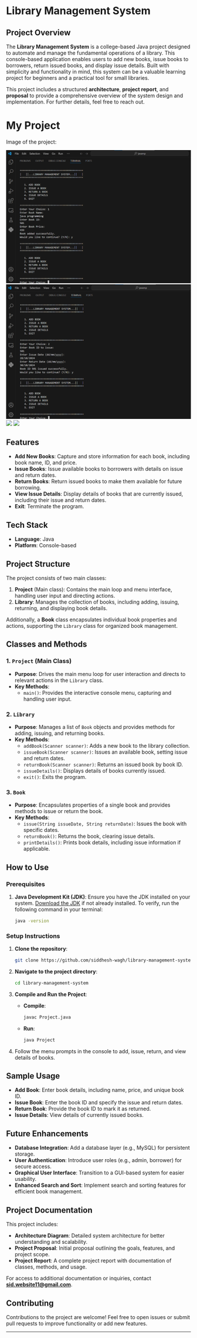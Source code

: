 # Library Management System

## Project Overview

The **Library Management System** is a college-based Java project designed to automate and manage the fundamental operations of a library. This console-based application enables users to add new books, issue books to borrowers, return issued books, and display issue details. Built with simplicity and functionality in mind, this system can be a valuable learning project for beginners and a practical tool for small libraries.

This project includes a structured **architecture**, **project report**, and **proposal** to provide a comprehensive overview of the system design and implementation. For further details, feel free to reach out.

# My Project
Image of the project:

![Project Screenshot](assests/img1.png)
![](assests/img2.png)
![](assests/login1.png)
![](assests/login1.png)
## Features

- **Add New Books**: Capture and store information for each book, including book name, ID, and price.
- **Issue Books**: Issue available books to borrowers with details on issue and return dates.
- **Return Books**: Return issued books to make them available for future borrowing.
- **View Issue Details**: Display details of books that are currently issued, including their issue and return dates.
- **Exit**: Terminate the program.

## Tech Stack

- **Language**: Java
- **Platform**: Console-based

## Project Structure

The project consists of two main classes:
1. **Project** (Main class): Contains the main loop and menu interface, handling user input and directing actions.
2. **Library**: Manages the collection of books, including adding, issuing, returning, and displaying book details.

Additionally, a **Book** class encapsulates individual book properties and actions, supporting the `Library` class for organized book management.

## Classes and Methods

### 1. `Project` (Main Class)

- **Purpose**: Drives the main menu loop for user interaction and directs to relevant actions in the `Library` class.
- **Key Methods**:
  - `main()`: Provides the interactive console menu, capturing and handling user input.

### 2. `Library`

- **Purpose**: Manages a list of `Book` objects and provides methods for adding, issuing, and returning books.
- **Key Methods**:
  - `addBook(Scanner scanner)`: Adds a new book to the library collection.
  - `issueBook(Scanner scanner)`: Issues an available book, setting issue and return dates.
  - `returnBook(Scanner scanner)`: Returns an issued book by book ID.
  - `issueDetails()`: Displays details of books currently issued.
  - `exit()`: Exits the program.

### 3. `Book`

- **Purpose**: Encapsulates properties of a single book and provides methods to issue or return the book.
- **Key Methods**:
  - `issue(String issueDate, String returnDate)`: Issues the book with specific dates.
  - `returnBook()`: Returns the book, clearing issue details.
  - `printDetails()`: Prints book details, including issue information if applicable.

## How to Use

### Prerequisites
1. **Java Development Kit (JDK)**: Ensure you have the JDK installed on your system. [Download the JDK](https://www.oracle.com/java/technologies/javase-downloads.html) if not already installed. To verify, run the following command in your terminal:
   ```bash
   java -version
   ```

### Setup Instructions

1. **Clone the repository**:
   ```bash
   git clone https://github.com/siddhesh-wagh/library-management-system.git
   ```

2. **Navigate to the project directory**:
   ```bash
   cd library-management-system
   ```

3. **Compile and Run the Project**:
   - **Compile**:
     ```bash
     javac Project.java
     ```
   - **Run**:
     ```bash
     java Project
     ```

4. Follow the menu prompts in the console to add, issue, return, and view details of books.

## Sample Usage

- **Add Book**: Enter book details, including name, price, and unique book ID.
- **Issue Book**: Enter the book ID and specify the issue and return dates.
- **Return Book**: Provide the book ID to mark it as returned.
- **Issue Details**: View details of currently issued books.

## Future Enhancements

- **Database Integration**: Add a database layer (e.g., MySQL) for persistent storage.
- **User Authentication**: Introduce user roles (e.g., admin, borrower) for secure access.
- **Graphical User Interface**: Transition to a GUI-based system for easier usability.
- **Enhanced Search and Sort**: Implement search and sorting features for efficient book management.

## Project Documentation

This project includes:
- **Architecture Diagram**: Detailed system architecture for better understanding and scalability.
- **Project Proposal**: Initial proposal outlining the goals, features, and project scope.
- **Project Report**: A complete project report with documentation of classes, methods, and usage.

For access to additional documentation or inquiries, contact **sid.website11@gmail.com**.

## Contributing

Contributions to the project are welcome! Feel free to open issues or submit pull requests to improve functionality or add new features.

--- 
